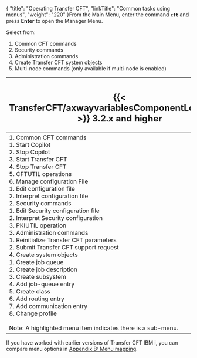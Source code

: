 {
    "title": "Operating Transfer CFT",
    "linkTitle": "Common tasks using menus",
    "weight": "220"
}From the Main Menu, enter the command **`cft`** and press ****Enter**** to open the Manager Menu.

Select from:

1. Common CFT commands
1. Security commands
1. Administration commands
1. Create Transfer CFT system objects
1. Multi-node commands (only available if multi-node is enabled)


| <h2 id="transfercftaxwayvariablescomponentlongname-3.2.x-and-higher">{{< TransferCFT/axwayvariablesComponentLongName  >}} 3.2.x and higher</h2>  |
| --- |
| 1. Common CFT commands <br/> 1. Start Copilot <br/> 2. Stop Copilot <br/> 3. Start Transfer CFT <br/> 4. Stop Transfer CFT <br/> 5. CFTUTIL operations <br/> 6. Manage configuration File<br/> 1. Edit configuration file <br/> 2. Interpret configuration file<br/> 2. Security commands <br/> 1. Edit Security configuration file<br/> 2. Interpret Security configuration<br/> 3. PKIUTIL operation <br/> 3. Administration commands <br/> 1. Reinitialize Transfer CFT parameters<br/> 2. Submit Transfer CFT support request <br/> 4. Create system objects<br/> 1. Create job queue <br/> 2. Create job description <br/> 3. Create subsystem <br/> 4. Add job-queue entry <br/> 5. Create class <br/> 6. Add routing entry <br/> 7. Add communication entry <br/> 8. Change profile <br/> <br/> Note: A highlighted menu item indicates there is a sub-menu. |


If you have worked with earlier versions of Transfer CFT IBM i, you can compare menu options in <a href="../../menu_mapping" class="MCXref xref">Appendix B: Menu mapping</a>.
